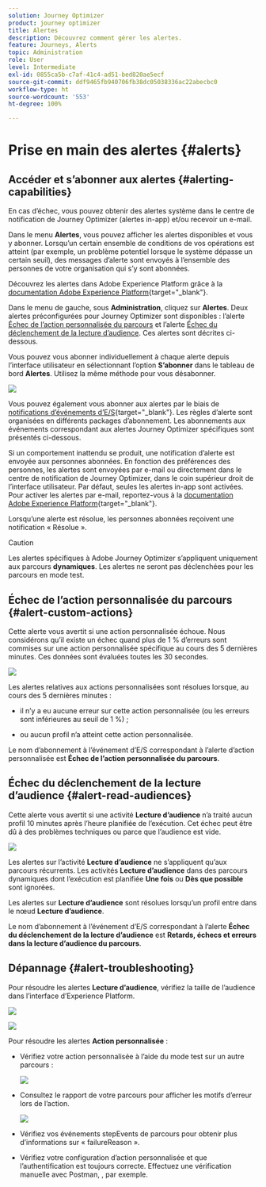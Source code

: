 ```yaml
---
solution: Journey Optimizer
product: journey optimizer
title: Alertes
description: Découvrez comment gérer les alertes.
feature: Journeys, Alerts
topic: Administration
role: User
level: Intermediate
exl-id: 0855ca5b-c7af-41c4-ad51-bed820ae5ecf
source-git-commit: ddf9465fb940706fb38dc05038336ac22abecbc0
workflow-type: ht
source-wordcount: '553'
ht-degree: 100%

---
```


# Prise en main des alertes {#alerts}

## Accéder et s’abonner aux alertes {#alerting-capabilities}

En cas d’échec, vous pouvez obtenir des alertes système dans le centre de notification de Journey Optimizer (alertes in-app) et/ou recevoir un e-mail.

Dans le menu **Alertes**, vous pouvez afficher les alertes disponibles et vous y abonner. Lorsqu’un certain ensemble de conditions de vos opérations est atteint (par exemple, un problème potentiel lorsque le système dépasse un certain seuil), des messages d’alerte sont envoyés à l’ensemble des personnes de votre organisation qui s’y sont abonnées.

<!--These messages can repeat over a pre-defined time interval until the alert has been resolved.-->

Découvrez les alertes dans Adobe Experience Platform grâce à la [documentation Adobe Experience Platform](https://experienceleague.adobe.com/docs/experience-platform/observability/alerts/overview.html?lang=fr){target="_blank"}.

Dans le menu de gauche, sous **Administration**, cliquez sur **Alertes**. Deux alertes préconfigurées pour Journey Optimizer sont disponibles : l’alerte [Échec de l’action personnalisée du parcours](#alert-custom-actions) et l’alerte [Échec du déclenchement de la lecture d’audience](#alert-read-audiences). Ces alertes sont décrites ci-dessous.

Vous pouvez vous abonner individuellement à chaque alerte depuis l’interface utilisateur en sélectionnant l’option **S’abonner** dans le tableau de bord **Alertes**. Utilisez la même méthode pour vous désabonner.

![](assets/alert-subscribe.png)

Vous pouvez également vous abonner aux alertes par le biais de [notifications d’événements d’E/S](https://experienceleague.adobe.com/docs/experience-platform/observability/alerts/subscribe.html?lang=fr){target="_blank"}. Les règles d’alerte sont organisées en différents packages d’abonnement. Les abonnements aux événements correspondant aux alertes Journey Optimizer spécifiques sont présentés ci-dessous.

Si un comportement inattendu se produit, une notification d’alerte est envoyée aux personnes abonnées. En fonction des préférences des personnes, les alertes sont envoyées par e-mail ou directement dans le centre de notification de Journey Optimizer, dans le coin supérieur droit de l’interface utilisateur. Par défaut, seules les alertes in-app sont activées. Pour activer les alertes par e-mail, reportez-vous à la [documentation Adobe Experience Platform](https://experienceleague.adobe.com/docs/experience-platform/observability/alerts/ui.html?lang=fr#enable-email-alerts){target="_blank"}.

Lorsqu’une alerte est résolue, les personnes abonnées reçoivent une notification « Résolue ».

>[!CAUTION]
>
>Les alertes spécifiques à Adobe Journey Optimizer s’appliquent uniquement aux parcours **dynamiques**. Les alertes ne seront pas déclenchées pour les parcours en mode test.

## Échec de l’action personnalisée du parcours {#alert-custom-actions}

Cette alerte vous avertit si une action personnalisée échoue. Nous considérons qu’il existe un échec quand plus de 1 % d’erreurs sont commises sur une action personnalisée spécifique au cours des 5 dernières minutes. Ces données sont évaluées toutes les 30 secondes.

![](assets/alerts-custom-action.png)

Les alertes relatives aux actions personnalisées sont résolues lorsque, au cours des 5 dernières minutes :

* il n’y a eu aucune erreur sur cette action personnalisée (ou les erreurs sont inférieures au seuil de 1 %) ;

* ou aucun profil n’a atteint cette action personnalisée.

Le nom d’abonnement à l’événement d’E/S correspondant à l’alerte d’action personnalisée est **Échec de l’action personnalisée du parcours**.

## Échec du déclenchement de la lecture d’audience {#alert-read-audiences}

Cette alerte vous avertit si une activité **Lecture d’audience** n’a traité aucun profil 10 minutes après l’heure planifiée de l’exécution. Cet échec peut être dû à des problèmes techniques ou parce que l’audience est vide.

![](assets/alerts1.png)

Les alertes sur l’activité **Lecture d’audience** ne s’appliquent qu’aux parcours récurrents. Les activités **Lecture d’audience** dans des parcours dynamiques dont l’exécution est planifiée **Une fois** ou **Dès que possible** sont ignorées.

Les alertes sur **Lecture d’audience** sont résolues lorsqu’un profil entre dans le nœud **Lecture d’audience**.

Le nom d’abonnement à l’événement d’E/S correspondant à l’alerte **Échec du déclenchement de la lecture d’audience** est **Retards, échecs et erreurs dans la lecture d’audience du parcours**.

## Dépannage {#alert-troubleshooting}

Pour résoudre les alertes **Lecture d’audience**, vérifiez la taille de l’audience dans l’interface d’Experience Platform.

![](assets/alert-troubleshooting-0.png)

![](assets/alert-troubleshooting-1.png)

Pour résoudre les alertes **Action personnalisée** :

* Vérifiez votre action personnalisée à l’aide du mode test sur un autre parcours :

  ![](assets/alert-troubleshooting-2.png)

* Consultez le rapport de votre parcours pour afficher les motifs d’erreur lors de l’action.

  ![](assets/alert-troubleshooting-3.png)

* Vérifiez vos événements stepEvents de parcours pour obtenir plus d’informations sur « failureReason ».
* Vérifiez votre configuration d’action personnalisée et que l’authentification est toujours correcte. Effectuez une vérification manuelle avec Postman,
, par exemple.
